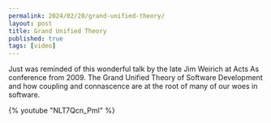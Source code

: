 ```yaml
---
permalink: 2024/02/20/grand-unified-theory/
layout: post
title: Grand Unified Theory
published: true
tags: [video]
---
```


Just was reminded of this wonderful talk by the late Jim Weirich at Acts As conference from 2009. The Grand Unified Theory of Software Development 
and how coupling and connascence are at the root of many of our woes in software.  

{% youtube "NLT7Qcn_PmI" %}
